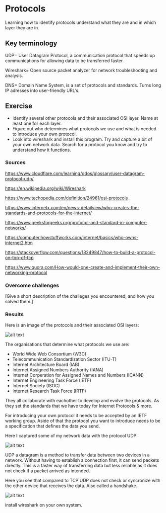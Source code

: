 # Protocols
Learning how to identify protocols understand what they are and in which layer they are in.

## Key terminology
UDP= User Datagram Protocol, a communication protocol that speeds up communications for allowing data to be transferred faster.

Wireshark= Open source packet analyzer for network troubleshooting and analysis. 

DNS= Domain Name System, is a set of protocols and standards. Turns long IP adresses into user-friendly URL's.

## Exercise
- Identify several other protocols and their associated OSI layer. Name at least one for each layer.
- Figure out who determines what protocols we use and what is needed to introduce your own protocol.
- Look into wireshark and install this program. Try and capture a bit of your own network data. Search for a protocol you know and try to understand how it functions.

### Sources

https://www.cloudflare.com/learning/ddos/glossary/user-datagram-protocol-udp/

https://en.wikipedia.org/wiki/Wireshark

https://www.techopedia.com/definition/24961/osi-protocols

https://www.internetx.com/en/news-detailview/who-creates-the-standards-and-protocols-for-the-internet/

https://www.geeksforgeeks.org/protocol-and-standard-in-computer-networks/

https://computer.howstuffworks.com/internet/basics/who-owns-internet2.htm

https://stackoverflow.com/questions/18249847/how-to-build-a-protocol-on-top-of-tcp

https://www.quora.com/How-would-one-create-and-implement-their-own-networking-protocol

### Overcome challenges
[Give a short description of the challeges you encountered, and how you solved them.]

### Results
Here is an image of the protocols and their associated OSI layers:

![alt text]()

The organisations that determine what protocols we use are:

- World Wide Web Consortium (W3C)
- Telecommunication Standardization Sector (ITU-T)
- Internet Architecture Board (IAB)
- Internet Assigned Numbers Authority (IANA)
- Internet Corperation for Assigned Names and Numbers (ICANN)
- Internet Engineering Task Force (IETF)
- Internet Society (ISOC)
- Internet Research Task Force (IRTF)

They all collaborate with eachother to develop and evolve the protocols. As they set the standards that we have today for Internet Protocols & more.

For introducing your own protocol it needs to be accepted by an IETF working group. Aside of that the protocol you want to introduce needs to be a specification that defines the data you send.

Here I captured some of my network data with the protocol UDP:

![alt text]()

UDP a datagram is a method to transfer data between two devices in a network. Without having to establish a connection first, it can send packets directly. This is a faster way of transferring data but less reliable as it does not check if a packet arrived as intended.

Here you see that compared to TCP UDP does not check or syncronize with the other device that receives the data. Also called a handshake.

![alt text]()

install wireshark on your own system.